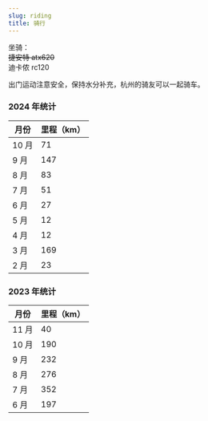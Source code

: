 ```yaml
---
slug: riding
title: 骑行
---
```


坐骑：  
~~捷安特 atx620~~   
迪卡侬 rc120

出门运动注意安全，保持水分补充，杭州的骑友可以一起骑车。

### 2024 年统计

| 月份  | 里程（km） |
| ----- | ---------- |
| 10 月 | 71         |
| 9 月  | 147        |
| 8 月  | 83         |
| 7 月  | 51         |
| 6 月  | 27         |
| 5 月  | 12         |
| 4 月  | 12         |
| 3 月  | 169        |
| 2 月  | 23         |


### 2023 年统计

| 月份  | 里程（km） |
| ----- | ---------- |
| 11 月 | 40         |
| 10 月 | 190        |
| 9 月  | 232        |
| 8 月  | 276        |
| 7 月  | 352        |
| 6 月  | 197        |
